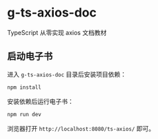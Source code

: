 # g-ts-axios-doc

TypeScript 从零实现 axios 文档教材

## 启动电子书

进入 `g-ts-axios-doc` 目录后安装项目依赖：

```bash
npm install
```

安装依赖后运行电子书：

```bash
npm run dev
```

浏览器打开 `http://localhost:8080/ts-axios/` 即可。
